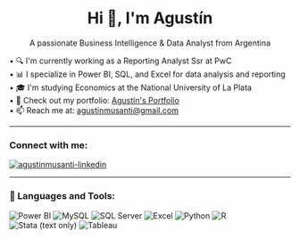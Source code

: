 <h1 align="center">Hi 👋, I'm Agustín</h1>

<p align="center">A passionate Business Intelligence & Data Analyst from Argentina</p>


• 🔍 I'm currently working as a Reporting Analyst Ssr at PwC  
• 📊 I specialize in Power BI, SQL, and Excel for data analysis and reporting  
• 🎓 I'm studying Economics at the National University of La Plata  
• 📁 Check out my portfolio: [Agustín's Portfolio](https://tu-link-aqui.com)  
• 📫 Reach me at: agustinmusanti@gmail.com

---

<h3 align="left">Connect with me:</h3>

<p align="left">
  <a href="https://www.linkedin.com/in/agustinmusanti/" target="blank">
    <img align="center" src="https://img.shields.io/badge/LinkedIn-0A66C2?style=for-the-badge&logo=linkedin&logoColor=white" alt="agustinmusanti-linkedin" />
  </a>
</p>

---

### 🧰 Languages and Tools:

<p align="left">
  <img src="https://img.shields.io/badge/Power%20BI-F2C811?style=for-the-badge&logo=powerbi&logoColor=black" alt="Power BI"/>
  <img src="https://img.shields.io/badge/MySQL-4479A1?style=for-the-badge&logo=mysql&logoColor=white" alt="MySQL"/>
  <img src="https://img.shields.io/badge/SQL%20Server-CC2927?style=for-the-badge&logo=microsoftsqlserver&logoColor=white" alt="SQL Server"/>
  <img src="https://img.shields.io/badge/Excel-217346?style=for-the-badge&logo=microsoftexcel&logoColor=white" alt="Excel"/>
  <img src="https://img.shields.io/badge/Python-3776AB?style=for-the-badge&logo=python&logoColor=white" alt="Python"/>
  <img src="https://img.shields.io/badge/R-276DC3?style=for-the-badge&logo=r&logoColor=white" alt="R"/>
  <img src="https://img.shields.io/badge/Stata-003B6F?style=for-the-badge&logoColor=white&label=Stata" alt="Stata (text only)"/>
  <img src="https://img.shields.io/badge/Tableau-E97627?style=for-the-badge&logo=tableau&logoColor=white" alt="Tableau"/>
</p>



<!---
AgustinMusanti/AgustinMusanti is a ✨ special ✨ repository because its `README.md` (this file) appears on your GitHub profile.
You can click the Preview link to take a look at your changes.
--->
